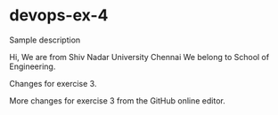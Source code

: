 # devops-ex-4
Sample description

Hi, We are from Shiv Nadar University Chennai
We belong to School of Engineering.

Changes for exercise 3.

More changes for exercise 3 from the GitHub online editor.
